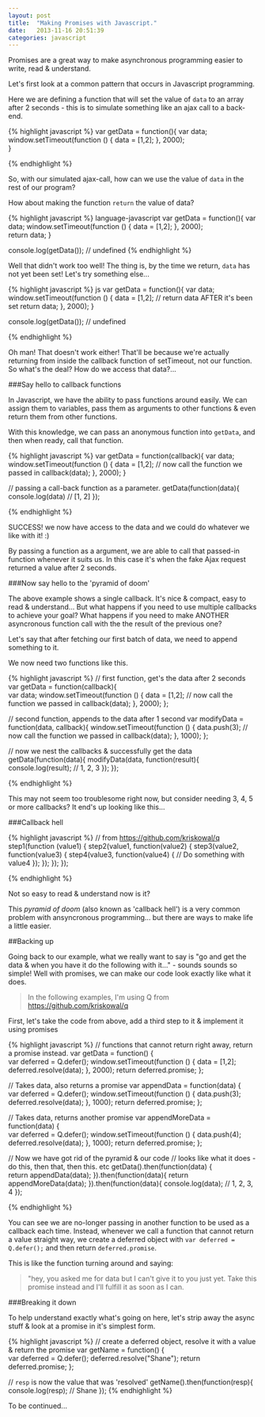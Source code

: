 ```yaml
---
layout: post
title:  "Making Promises with Javascript."
date:   2013-11-16 20:51:39
categories: javascript
---
```


Promises are a great way to make asynchronous programming easier to write, read & understand.

Let's first look at a common pattern that occurs in Javascript programming.

Here we are defining a function that will set the value of `data` to an array after 2 seconds - this is to simulate something like an ajax call to a back-end.

{% highlight javascript %}
var getData = function(){
  var data;
  window.setTimeout(function () {
     data = [1,2];
  }, 2000);  
}

{% endhighlight %}

So, with our simulated ajax-call, how can we use the value of `data` in the rest of our program?

How about making the function `return` the value of data? 

{% highlight javascript %}
language-javascript
var getData = function(){
  var data;
  window.setTimeout(function () {
     data = [1,2];
  }, 2000);  
  return data;
}

console.log(getData()); // undefined
{% endhighlight %}

Well that didn't work too well! The thing is, by the time we return, `data` has not yet been set! Let's try something else...

{% highlight javascript %}
js
var getData = function(){
  var data;
  window.setTimeout(function () {
     data = [1,2];
     // return data AFTER it's been set
     return data;
  }, 2000);
}

console.log(getData()); // undefined

{% endhighlight %}

Oh man! That doesn't work either! That'll be because we're actually returning from inside the callback function of setTimeout, not our function. So what's the deal? How do we access that data?...

###Say hello to callback functions

In Javascript, we have the ability to pass functions around easily. We can assign them to variables, pass them as arguments to other functions & even return them from other functions.

With this knowledge, we can pass an anonymous function  into `getData`, and then when ready, call that function.

{% highlight javascript %}
var getData = function(callback){
  var data;
  window.setTimeout(function () {
     data = [1,2];
     // now call the function we passed in
     callback(data);
  }, 2000);
}

// passing a call-back function as a parameter.
getData(function(data){
	console.log(data) // [1, 2]
}); 

{% endhighlight %}

SUCCESS! we now have access to the data and we could do whatever we like with it! :)

By passing a function as a argument, we are able to call that passed-in function whenever it suits us. In this case it's when the fake Ajax request returned a value after 2 seconds.

###Now say hello to the 'pyramid of doom'

The above example shows a single callback. It's nice & compact, easy to read & understand... But what happens if you need to use multiple callbacks to achieve your goal? What happens if you need to make ANOTHER asyncronous function call with the the result of the previous one?

Let's say that after fetching our first batch of data, we need to append something to it.

We now need two functions like this.

{% highlight javascript %}
// first function, get's the data after 2 seconds
var getData = function(callback){  
  var data;
  window.setTimeout(function () {
     data = [1,2];
     // now call the function we passed in
     callback(data);
  }, 2000);
};

// second function, appends to the data after 1 second
var modifyData = function(data, callback){
    window.setTimeout(function () {
     data.push(3);
     // now call the function we passed in
     callback(data);
  }, 1000);
};

// now we nest the callbacks & successfully get the data
getData(function(data){
  modifyData(data, function(result){
    console.log(result); // 1, 2, 3
  });
});

{% endhighlight %}

This may not seem too troublesome right now, but consider needing 3, 4, 5 or more callbacks? It end's up looking like this...

###Callback hell

{% highlight javascript %}
// from https://github.com/kriskowal/q
step1(function (value1) {
    step2(value1, function(value2) {
        step3(value2, function(value3) {
            step4(value3, function(value4) {
                // Do something with value4
            });
        });
    });
});

{% endhighlight %}

Not so easy to read & understand now is it?

This *pyramid of doom* (also known as 'callback hell') is a very common problem with ansyncronous programming... but there are ways to make life a little easier.

##Backing up

Going back to our example, what we really want to say is "go and get the data & when you have it do the following with it..." - sounds sounds so simple! Well with promises, we can make our code look exactly like what it does.

> In the following examples, I'm using Q from https://github.com/kriskowal/q

First, let's take the code from above, add a third step to it & implement it using promises

{% highlight javascript %}
// functions that cannot return right away, return a promise instead.
var getData = function() {  
  var deferred = Q.defer();
  window.setTimeout(function () {
     data = [1,2];
     deferred.resolve(data);
  }, 2000);
  return deferred.promise;
};

// Takes data, also returns a promise
var appendData = function(data) {  
  var deferred = Q.defer();
  window.setTimeout(function () {
     data.push(3);
     deferred.resolve(data);
  }, 1000);
  return deferred.promise;
};

// Takes data, returns another promise
var appendMoreData = function(data) {  
  var deferred = Q.defer();
  window.setTimeout(function () {
     data.push(4);
     deferred.resolve(data);
  }, 1000);
  return deferred.promise;
};

// Now we have got rid of the pyramid & our code
// looks like what it does - do this, then that, then this. etc
getData().then(function(data) {  
  return appendData(data);
}).then(function(data){
  return appendMoreData(data);
}).then(function(data){
  console.log(data); // 1, 2, 3, 4
});


{% endhighlight %}

You can see we are no-longer passing in another function to be used as a callback each time. Instead, whenever we call a function that cannot return a value straight way, we create a deferred object with `var deferred = Q.defer();` and then return  `deferred.promise`. 

This is like the function turning around and saying:

> "hey, you asked me for data but I can't give it to you just yet. Take this promise instead and I'll fulfill it as soon as I can.

###Breaking it down

To help understand exactly what's going on here, let's strip away the async stuff & look at a promise in it's simplest form.

{% highlight javascript %}
// create a deferred object, resolve it with a value & return the promise
var getName = function() {  
  var deferred = Q.defer();
  deferred.resolve("Shane");
  return deferred.promise;
};

// `resp` is now the value that was 'resolved'
getName().then(function(resp){
	console.log(resp); // Shane
});
{% endhighlight %}

To be continued...